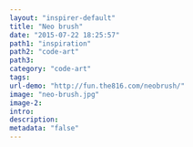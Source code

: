 ```yaml
---
layout: "inspirer-default"
title: "Neo brush"
date: "2015-07-22 18:25:57"
path1: "inspiration"
path2: "code-art"
path3:
category: "code-art"
tags:
url-demo: "http://fun.the816.com/neobrush/"
image: "neo-brush.jpg"
image-2:
intro:
description:
metadata: "false"
---
```

